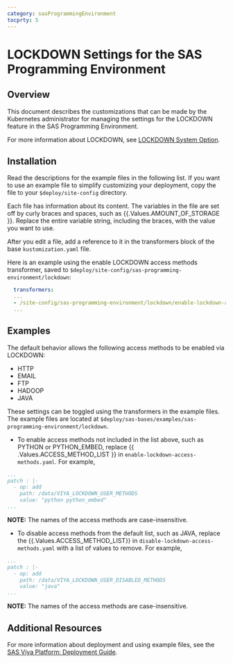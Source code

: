 ```yaml
---
category: sasProgrammingEnvironment
tocprty: 5
---
```


# LOCKDOWN Settings for the SAS Programming Environment

## Overview

This document describes the customizations that can be made by the Kubernetes
administrator for managing the settings for the LOCKDOWN feature in the
SAS Programming Environment.

For more information about LOCKDOWN, see
[LOCKDOWN System Option](https://go.documentation.sas.com/?docsetId=calsrvpgm&docsetTarget=p04d9diqt9cjqnn1auxc3yl1ifef.htm&docsetVersion=v_008&locale=en&showBanner=walkup#p0sshm6ekdjiafn1jm5o0as6dsdr).

## Installation

Read the descriptions for the example files in the following list. If you
want to use an example file to simplify customizing your deployment, copy
the file to your `$deploy/site-config` directory.

Each file has information about its content. The variables in the file are set
off by curly braces and spaces, such as {{.Values.AMOUNT_OF_STORAGE }}. Replace the
entire variable string, including the braces, with the value you want to use.

After you edit a file, add a reference to it in the transformers block of the
base `kustomization.yaml` file.

Here is an example using the enable LOCKDOWN access methods transformer, saved
to `$deploy/site-config/sas-programming-environment/lockdown`:

```yaml
  transformers:
  ...
  - /site-config/sas-programming-environment/lockdown/enable-lockdown-access-methods.yaml
  ...
  ```

## Examples

The default behavior allows the following access methods to be enabled via
LOCKDOWN:

- HTTP
- EMAIL
- FTP
- HADOOP
- JAVA

These settings can be toggled using the transformers in the example files.
The example files are located at
 `$deploy/sas-bases/examples/sas-programming-environment/lockdown`.

- To enable access methods not included in the list above, such as PYTHON or
PYTHON_EMBED, replace {{ .Values.ACCESS_METHOD_LIST }}
in `enable-lockdown-access-methods.yaml`. For example,

```yaml
...
patch : |-
  - op: add
    path: /data/VIYA_LOCKDOWN_USER_METHODS
    value: "python python_embed"
...
```

**NOTE:** The names of the access methods are case-insensitive.

- To disable access methods from the default list, such as JAVA, replace
the {{.Values.ACCESS_METHOD_LIST}} in `disable-lockdown-access-methods.yaml` with a list
of values to remove.  For example,

```yaml
...
patch : |-
  - op: add
    path: /data/VIYA_LOCKDOWN_USER_DISABLED_METHODS
    value: "java"
...
```

**NOTE:** The names of the access methods are case-insensitive.

## Additional Resources

For more information about deployment and using example files, see the
[SAS Viya Platform: Deployment Guide](http://documentation.sas.com/?cdcId=itopscdc&cdcVersion=default&docsetId=dplyml0phy0dkr&docsetTarget=titlepage.htm).